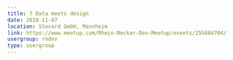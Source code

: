```yaml
---
title: 7 Data meets design
date: 2018-11-07
location: Stocard GmbH, Mannheim
link: https://www.meetup.com/Rhein-Neckar-Dev-Meetup/events/255664704/
usergroup: rndev
type: usergroup
---
```

